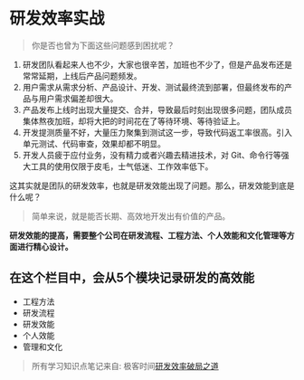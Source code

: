 # 研发效率实战

> 你是否也曾为下面这些问题感到困扰呢？

1. 研发团队看起来人也不少，大家也很辛苦，加班也不少了，但是产品发布还是常常延期，上线后产品问题频发。
2. 用户需求从需求分析、产品设计、开发、测试最终流到部署，但最终发布的产品与用户需求偏差却很大。
3. 产品发布上线时出现大量提交、合并，导致最后时刻出现很多问题，团队成员集体熬夜加班，却将大把的时间花在了等待环境、等待验证上。
4. 开发提测质量不好，大量压力聚集到测试这一步，导致代码返工率很高。引入单元测试、代码审查，效果却都不明显。
5. 开发人员疲于应付业务，没有精力或者兴趣去精进技术，对 Git、命令行等强大工具的使用仅限于皮毛，士气低迷、工作效率低下。

这其实就是团队的研发效率，也就是研发效能出现了问题。那么，研发效能到底是什么呢？

> 简单来说，就是能否长期、高效地开发出有价值的产品。

**研发效能的提高，需要整个公司在研发流程、工程方法、个人效能和文化管理等方面进行精心设计。**

## 在这个栏目中，会从5个模块记录研发的高效能

- 工程方法
- 研发流程
- 研发效能
- 个人效能
- 管理和文化

> 所有学习知识点笔记来自: 极客时间[研发效率破局之道](https://time.geekbang.org/column/intro/222)
